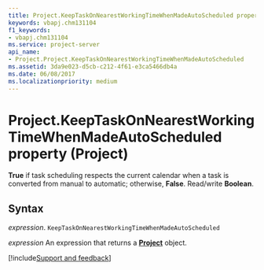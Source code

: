 ```yaml
---
title: Project.KeepTaskOnNearestWorkingTimeWhenMadeAutoScheduled property (Project)
keywords: vbapj.chm131104
f1_keywords:
- vbapj.chm131104
ms.service: project-server
api_name:
- Project.Project.KeepTaskOnNearestWorkingTimeWhenMadeAutoScheduled
ms.assetid: 3da9e023-d5cb-c212-4f61-e3ca5466db4a
ms.date: 06/08/2017
ms.localizationpriority: medium
---
```



# Project.KeepTaskOnNearestWorkingTimeWhenMadeAutoScheduled property (Project)

 **True** if task scheduling respects the current calendar when a task is converted from manual to automatic; otherwise, **False**. Read/write **Boolean**.


## Syntax

_expression_. `KeepTaskOnNearestWorkingTimeWhenMadeAutoScheduled`

 _expression_ An expression that returns a **[Project](project.project.md)** object.

[!include[Support and feedback](~/includes/feedback-boilerplate.md)]